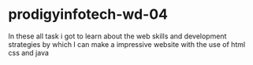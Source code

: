 # prodigyinfotech-wd-04
In these all task i got to learn about the web skills and development strategies by which I can make a impressive website with the use of html css and java
